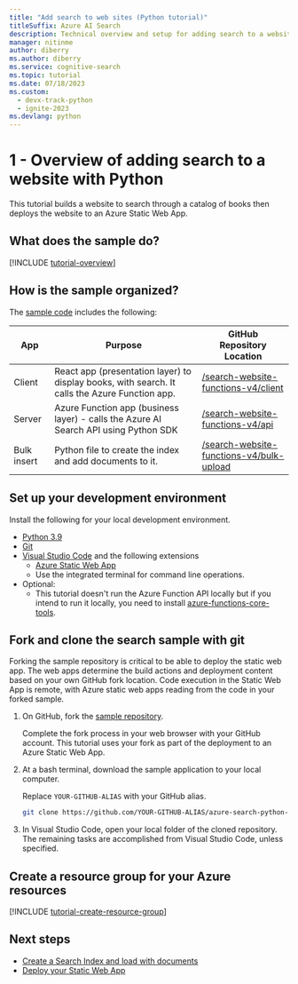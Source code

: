 ```yaml
---
title: "Add search to web sites (Python tutorial)"
titleSuffix: Azure AI Search
description: Technical overview and setup for adding search to a website with Python and deploying to Azure Static Web App.
manager: nitinme
author: diberry
ms.author: diberry
ms.service: cognitive-search
ms.topic: tutorial
ms.date: 07/18/2023
ms.custom:
  - devx-track-python
  - ignite-2023
ms.devlang: python
---
```


# 1 - Overview of adding search to a website with Python

This tutorial builds a website to search through a catalog of books then deploys the website to an Azure Static Web App. 

## What does the sample do? 

[!INCLUDE [tutorial-overview](includes/tutorial-add-search-website-what-sample-does.md)]

## How is the sample organized?

The [sample code](https://github.com/Azure-Samples/azure-search-python-samples/tree/main/search-website-functions-v4) includes the following:

|App|Purpose|GitHub<br>Repository<br>Location|
|--|--|--|
|Client|React app (presentation layer) to display books, with search. It calls the Azure Function app. |[/search-website-functions-v4/client](https://github.com/Azure-Samples/azure-search-python-samples/tree/main/search-website-functions-v4/client)|
|Server|Azure Function app (business layer) - calls the Azure AI Search API using Python SDK |[/search-website-functions-v4/api](https://github.com/Azure-Samples/azure-search-python-samples/tree/main/search-website-functions-v4/api)|
|Bulk insert|Python file to create the index and add documents to it.|[/search-website-functions-v4/bulk-upload](https://github.com/Azure-Samples/azure-search-python-samples/tree/main/search-website-functions-v4/bulk-upload)|

## Set up your development environment

Install the following for your local development environment. 

- [Python 3.9](https://www.python.org/downloads/)
- [Git](https://git-scm.com/downloads)
- [Visual Studio Code](https://code.visualstudio.com/) and the following extensions
    - [Azure Static Web App](https://marketplace.visualstudio.com/items?itemName=ms-azuretools.vscode-azurestaticwebapps) 
    - Use the integrated terminal for command line operations.
- Optional:
    - This tutorial doesn't run the Azure Function API locally but if you intend to run it locally, you need to install [azure-functions-core-tools](../azure-functions/functions-run-local.md?tabs=linux%2ccsharp%2cbash).

## Fork and clone the search sample with git

Forking the sample repository is critical to be able to deploy the static web app. The web apps determine the build actions and deployment content based on your own GitHub fork location. Code execution in the Static Web App is remote, with Azure static web apps reading from the code in your forked sample.

1. On GitHub, fork the [sample repository](https://github.com/Azure-Samples/azure-search-python-samples). 

    Complete the fork process in your web browser with your GitHub account. This tutorial uses your fork as part of the deployment to an Azure Static Web App. 

1. At a bash terminal, download the sample application to your local computer. 

    Replace `YOUR-GITHUB-ALIAS` with your GitHub alias. 

    ```bash
    git clone https://github.com/YOUR-GITHUB-ALIAS/azure-search-python-samples.git
    ```

1. In Visual Studio Code, open your local folder of the cloned repository. The remaining tasks are accomplished from Visual Studio Code, unless specified.

## Create a resource group for your Azure resources

[!INCLUDE [tutorial-create-resource-group](includes/tutorial-add-search-website-create-resource-group.md)]

## Next steps

* [Create a Search Index and load with documents](tutorial-python-create-load-index.md)
* [Deploy your Static Web App](tutorial-python-deploy-static-web-app.md)
